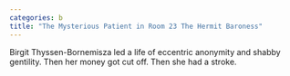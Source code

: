 ```yaml
---
categories: b
title: "The Mysterious Patient in Room 23 The Hermit Baroness"
---
```

Birgit Thyssen-Bornemisza led a life of eccentric anonymity and shabby gentility. Then her money got cut off. Then she had a stroke.